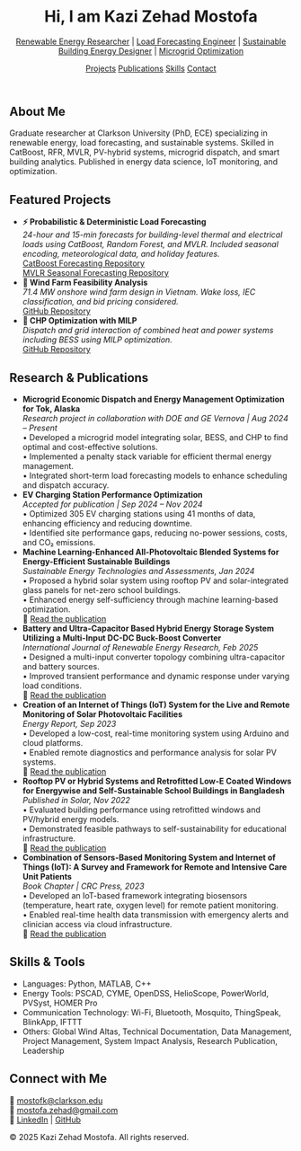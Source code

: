 <!DOCTYPE html>
<html lang="en">
<head>
  <meta charset="UTF-8">
  <meta name="viewport" content="width=device-width, initial-scale=1.0">
  <title>Kazi Zehad Mostofa | Energy Systems Portfolio</title>
  <link rel="stylesheet" href="style.css">
</head>
<body>
  <header>
    <h1>Hi, I am Kazi Zehad Mostofa</h1>
    <a href="https://www.linkedin.com/in/kmzehad" target="_blank">Renewable Energy Researcher</a> |
    <a href="https://github.com/KaziMostofa" target="_blank">Load Forecasting Engineer</a> |
    <a href="https://scholar.google.com/citations?user=7v_fFJYAAAAJ&hl=en" target="_blank">Sustainable Building Energy Designer</a> |
    <a href="https://github.com/KaziMostofa/chp-microgrid-dispatch" target="_blank">Microgrid Optimization</a>
  </p>
    <nav>
      <a href="#projects">Projects</a>
      <a href="#publications">Publications</a>
      <a href="#skills">Skills</a>
      <a href="#contact">Contact</a>
    </nav>
  </header>

  <section id="about">
    <h2>About Me</h2>
    <p>
      Graduate researcher at Clarkson University (PhD, ECE) specializing in renewable energy, load forecasting, and sustainable systems. Skilled in CatBoost, RFR, MVLR, PV-hybrid systems, microgrid dispatch, and smart building analytics. Published in energy data science, IoT monitoring, and optimization.
    </p>
  </section>

  <section id="projects">
    <h2>Featured Projects</h2>
    <ul>
      <li><b>⚡ Probabilistic & Deterministic Load Forecasting</b><br>
        <i>24-hour and 15-min forecasts for building-level thermal and electrical loads using CatBoost, Random Forest, and MVLR. Included seasonal encoding, meteorological data, and holiday features.</i>
        <br><a href="https://github.com/KaziMostofa/quantile-catboost-load-forecasting">CatBoost Forecasting Repository</a>
        <br><a href="https://github.com/KaziMostofa/mvlr-seasonal-load-forecasting">MVLR Seasonal Forecasting Repository</a>
      </li>
      <li><b>🌱 Wind Farm Feasibility Analysis</b><br>
        <i>71.4 MW onshore wind farm design in Vietnam. Wake loss, IEC classification, and bid pricing considered.</i>
        <br><a href="https://github.com/KaziMostofa/wind-farm-conceptual-design">GitHub Repository</a>
      </li>
      <li><b>🔧 CHP Optimization with MILP</b><br>
        <i>Dispatch and grid interaction of combined heat and power systems including BESS using MILP optimization.</i>
        <br><a href="https://github.com/KaziMostofa/chp-microgrid-dispatch">GitHub Repository</a>
      </li>
    </ul>
  </section>

  <section id="publications">
  <h2>Research & Publications</h2>
  <ul>
    <li><b>Microgrid Economic Dispatch and Energy Management Optimization for Tok, Alaska</b><br>
      <i>Research project in collaboration with DOE and GE Vernova | Aug 2024 – Present</i><br>
      • Developed a microgrid model integrating solar, BESS, and CHP to find optimal and cost-effective solutions.<br>
      • Implemented a penalty stack variable for efficient thermal energy management.<br>
      • Integrated short-term load forecasting models to enhance scheduling and dispatch accuracy.
    </li>
    <li><b>EV Charging Station Performance Optimization</b><br>
      <i>Accepted for publication | Sep 2024 – Nov 2024</i><br>
      • Optimized 305 EV charging stations using 41 months of data, enhancing efficiency and reducing downtime.<br>
      • Identified site performance gaps, reducing no-power sessions, costs, and CO₂ emissions.
    </li>
    <li><b>Machine Learning-Enhanced All-Photovoltaic Blended Systems for Energy-Efficient Sustainable Buildings</b><br>
      <i>Sustainable Energy Technologies and Assessments, Jan 2024</i><br>
      • Proposed a hybrid solar system using rooftop PV and solar-integrated glass panels for net-zero school buildings.<br>
      • Enhanced energy self-sufficiency through machine learning-based optimization.<br>
      🔗 <a href="https://www.sciencedirect.com/science/article/pii/S2213138824000328" target="_blank">Read the publication</a>
    </li>
    <li><b>Battery and Ultra-Capacitor Based Hybrid Energy Storage System Utilizing a Multi-Input DC-DC Buck-Boost Converter</b><br>
      <i>International Journal of Renewable Energy Research, Feb 2025</i><br>
      • Designed a multi-input converter topology combining ultra-capacitor and battery sources.<br>
      • Improved transient performance and dynamic response under varying load conditions.<br>
      🔗 <a href="https://www.researchgate.net/publication/369708311_Rooftop_PV_or_Hybrid_Systems_and_Retrofitted_Low-E_Coated_Windows_for_Energywise_and_Self-Sustainable_School_Buildings_in_Bangladesh" target="_blank">Read the publication</a>
    </li>
    <li><b>Creation of an Internet of Things (IoT) System for the Live and Remote Monitoring of Solar Photovoltaic Facilities</b><br>
      <i>Energy Report, Sep 2023</i><br>
      • Developed a low-cost, real-time monitoring system using Arduino and cloud platforms.<br>
      • Enabled remote diagnostics and performance analysis for solar PV systems.<br>
      🔗 <a href="https://www.sciencedirect.com/science/article/pii/S2352484723012969" target="_blank">Read the publication</a>
    </li>
    <li><b>Rooftop PV or Hybrid Systems and Retrofitted Low-E Coated Windows for Energywise and Self-Sustainable School Buildings in Bangladesh</b><br>
      <i>Published in Solar, Nov 2022</i><br>
      • Evaluated building performance using retrofitted windows and PV/hybrid energy models.<br>
      • Demonstrated feasible pathways to self-sustainability for educational infrastructure.<br>
      🔗 <a href="https://www.mdpi.com/2673-9941/2/4/32" target="_blank">Read the publication</a>
    </li>
    <li><b>Combination of Sensors-Based Monitoring System and Internet of Things (IoT): A Survey and Framework for Remote and Intensive Care Unit Patients</b><br>
      <i>Book Chapter | CRC Press, 2023</i><br>
      • Developed an IoT-based framework integrating biosensors (temperature, heart rate, oxygen level) for remote patient monitoring.<br>
      • Enabled real-time health data transmission with emergency alerts and clinician access via cloud infrastructure.<br>
      🔗 <a href="https://www.taylorfrancis.com/chapters/edit/10.1201/9781003346678-17/combination-sensors-based-monitoring-system-internet-things-iot-mohammad-aminul-islam-kazi-zehad-mostofa-hamidreza-mohafez-md-jakir-hossen-foo-wah-low-mikhail-vasiliev-syed-mohammed-shamsul-islam-mohammad-nur-alam" target="_blank">Read the publication</a>
    </li>
  </ul>
  </section>

  <section id="skills">
    <h2>Skills & Tools</h2>
    <ul>
      <li>Languages: Python, MATLAB, C++</li>
      <li>Energy Tools: PSCAD, CYME, OpenDSS, HelioScope, PowerWorld, PVSyst, HOMER Pro </li>
      <li>Communication Technology: Wi-Fi, Bluetooth, Mosquito, ThingSpeak, BlinkApp, IFTTT</li>
      <li>Others: Global Wind Altas, Technical Documentation, Data Management, Project Management, System Impact Analysis, Research Publication, Leadership</li>
      
  </section>

  <section id="contact">
    <h2>Connect with Me</h2>
    <p>
      📧 <a href="mailto:mostofk@clarkson.edu">mostofk@clarkson.edu</a><br>
      📧 <a href="mailto:mostofa.zehad@gmail.com">mostofa.zehad@gmail.com</a><br>
      🔗 <a href="https://www.linkedin.com/in/kmzehad/">LinkedIn</a> | <a href="https://github.com/KaziMostofa">GitHub</a>
    </p>
  </section>

  <footer>
    <p>&copy; 2025 Kazi Zehad Mostofa. All rights reserved.</p>
  </footer>
</body>
</html>
